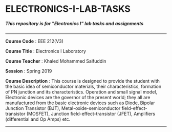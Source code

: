 # ELECTRONICS-I-LAB-TASKS

##### This repository is for "Electronics I" lab tasks and assignments
---

**Course Code** : EEE 212(V3)

**Course Title** : Electronics I Laboratory

**Course Teacher** : Khaled Mohammed Saifuddin

**Session** : Spring 2019

**Course Description** : This course is designed to provide the student with the basic idea of semiconductor materials, their characteristics, formation of PN junction and its characteristics. Operation and small signal model, Electronic devices are the governor of the present world; they all are manufactured from the basic electronic devices such as Diode, Bipolar Junction Transistor (BJT), Metal-oxide-semiconductor field-effect-transistor (MOSFET), Junction field-effect-transistor (JFET), Amplifiers (differential and Op Amps) etc. 

---
